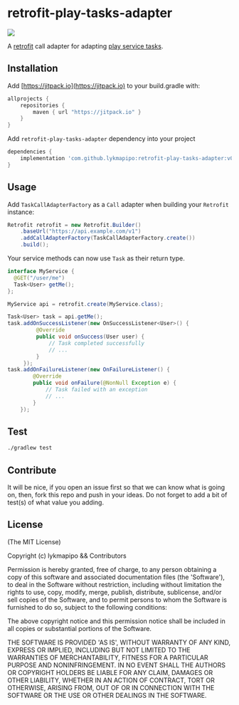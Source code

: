 retrofit-play-tasks-adapter
===========================

[![](https://jitpack.io/v/lykmapipo/retrofit-play-tasks-adapter.svg)](https://jitpack.io/#lykmapipo/retrofit-play-tasks-adapter)

A [retrofit](https://github.com/square/retrofit) call adapter for adapting [play service tasks](https://developers.google.com/android/guides/tasks).

## Installation
Add [https://jitpack.io](https://jitpack.io) to your build.gradle with:
```gradle
allprojects {
    repositories {
        maven { url "https://jitpack.io" }
    }
}
```
Add `retrofit-play-tasks-adapter` dependency into your project

```gradle
dependencies {
    implementation 'com.github.lykmapipo:retrofit-play-tasks-adapter:v0.1.3'
}
```

## Usage

Add `TaskCallAdapterFactory` as a `Call` adapter when building your `Retrofit` instance:
```java
Retrofit retrofit = new Retrofit.Builder()
    .baseUrl("https://api.example.com/v1")
    .addCallAdapterFactory(TaskCallAdapterFactory.create())
    .build();
```

Your service methods can now use `Task` as their return type.
```java
interface MyService {
  @GET("/user/me")
  Task<User> getMe();
};

MyService api = retrofit.create(MyService.class);

Task<User> task = api.getMe();
task.addOnSuccessListener(new OnSuccessListener<User>() {
         @Override
         public void onSuccess(User user) {
             // Task completed successfully
             // ...
         }
     });
task.addOnFailureListener(new OnFailureListener() {
        @Override
        public void onFailure(@NonNull Exception e) {
            // Task failed with an exception
            // ...
        }
    });
```

## Test
```sh
./gradlew test
```

## Contribute
It will be nice, if you open an issue first so that we can know what is going on, then, fork this repo and push in your ideas.
Do not forget to add a bit of test(s) of what value you adding.

## License

(The MIT License)

Copyright (c) lykmapipo && Contributors

Permission is hereby granted, free of charge, to any person obtaining
a copy of this software and associated documentation files (the
'Software'), to deal in the Software without restriction, including
without limitation the rights to use, copy, modify, merge, publish,
distribute, sublicense, and/or sell copies of the Software, and to
permit persons to whom the Software is furnished to do so, subject to
the following conditions:

The above copyright notice and this permission notice shall be
included in all copies or substantial portions of the Software.

THE SOFTWARE IS PROVIDED 'AS IS', WITHOUT WARRANTY OF ANY KIND,
EXPRESS OR IMPLIED, INCLUDING BUT NOT LIMITED TO THE WARRANTIES OF
MERCHANTABILITY, FITNESS FOR A PARTICULAR PURPOSE AND NONINFRINGEMENT.
IN NO EVENT SHALL THE AUTHORS OR COPYRIGHT HOLDERS BE LIABLE FOR ANY
CLAIM, DAMAGES OR OTHER LIABILITY, WHETHER IN AN ACTION OF CONTRACT,
TORT OR OTHERWISE, ARISING FROM, OUT OF OR IN CONNECTION WITH THE
SOFTWARE OR THE USE OR OTHER DEALINGS IN THE SOFTWARE.
